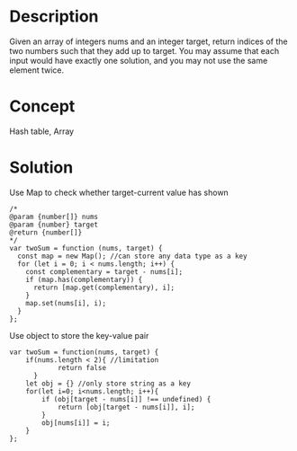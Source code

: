 # Description
Given an array of integers nums and an integer target, return indices of the two numbers such that they add up to target. You may assume that each input would have exactly one solution, and you may not use the same element twice.

# Concept
Hash table, Array

# Solution
Use Map to check whether target-current value has shown 

```
/*
@param {number[]} nums
@param {number} target
@return {number[]}
*/
var twoSum = function (nums, target) {
  const map = new Map(); //can store any data type as a key
  for (let i = 0; i < nums.length; i++) {
    const complementary = target - nums[i];
    if (map.has(complementary)) {
      return [map.get(complementary), i];
    }
    map.set(nums[i], i);
  }
};
```
Use object to store the key-value pair
```
var twoSum = function(nums, target) {
    if(nums.length < 2){ //limitation
		    return false
	  }
    let obj = {} //only store string as a key
    for(let i=0; i<nums.length; i++){
        if (obj[target - nums[i]] !== undefined) {
            return [obj[target - nums[i]], i];
        }
        obj[nums[i]] = i;
    }
};
```
